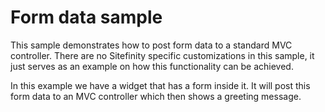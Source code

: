 # Form data sample
This sample demonstrates how to post form data to a standard MVC controller. There are no Sitefinity specific customizations in this sample, it just serves as an example on how this functionality can be achieved.

In this example we have a widget that has a form inside it. It will post this form data to an MVC controller which then shows a greeting message.